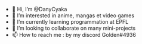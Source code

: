 - 👋 Hi, I’m @DanyCyaka
- 👀 I’m interested in anime, mangas et video games
- 🌱 I’m currently learning programmation at EPFL
- 💞️ I’m looking to collaborate on many mini-projects
- 📫 How to reach me : by my discord Golden#4936

<!---
DanyCyaka/DanyCyaka is a ✨ special ✨ repository because its `README.md` (this file) appears on your GitHub profile.
You can click the Preview link to take a look at your changes.
--->
